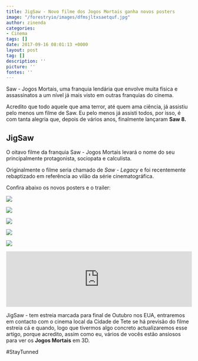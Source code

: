 ```yaml
---
title: JigSaw - Novo filme dos Jogos Mortais ganha novos posters
image: "/forestryio/images/dfmsjltxsaetquf.jpg"
author: zinenda
categories:
- Cinema
tags: []
date: 2017-09-16 08:01:13 +0000
layout: post
tag: []
description: ''
picture: ''
fontes: ''
---
```



Saw - Jogos Mortais, uma franquia lendária que envolve muita física e assassinatos a um nível já mais visto em outras franquias do cinema.

Acredito que todo aquele que ama terror, até quem ama ciência, já assistiu pelo menos um filme de Saw. Eu pelo menos já assisti todos, por isso, é com tanta alegria que, depois de vários anos, finalmente lançaram **Saw 8.**

## JigSaw

O oitavo filme da franquia Saw - Jogos Mortais levará o nome do seu principalmente protagonista, sociopata e calculista.

Originalmente o filme seria chamado de *Saw - Legacy* e foi recentemente rebaptizado em referência ao vilão da série cinematográfica.

Confira abaixo os novos posters e o trailer:

![](/forestryio/images/content_pic-20.jpg)

![](/forestryio/images/content_pic-2-2.jpg)

![](/forestryio/images/content_pic-4-1.jpg)

![](/forestryio/images/content_pic-5-1.jpg)

![](/forestryio/images/content_pic-3-2.jpg)

<iframe width="100%" height="auto" src="https://www.youtube.com/embed/vPP6aIw1vgY" frameborder="0" allowfullscreen="" async="" preload=""></iframe>

JigSaw - tem estreia marcada para final de Outubro nos EUA, entraremos em contacto com o cinema local da Cidade de Tete se há previsão do filme estreia cá e quando, logo que tivermos algo concreto actualizaremos esse artigo, porque acredito, assim como eu, vários de vocês estão ansiosos para ver os **Jogos Mortais** em 3D.

#StayTunned